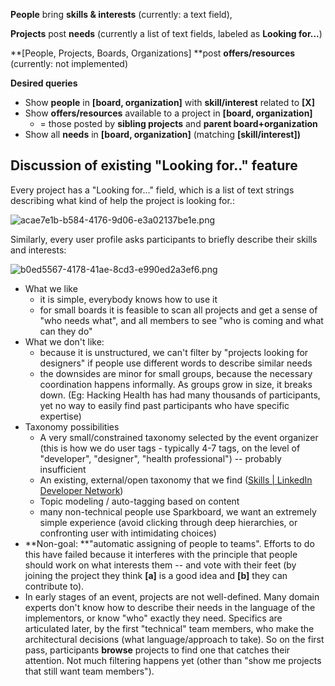 **People** bring **skills & interests** (currently: a text field),

**Projects** post **needs** (currently a list of text fields, labeled as **Looking for...**) 

**\[People, Projects, Boards, Organizations\] **post **offers/resources** (currently: not implemented)

**Desired queries**

* Show **people** in **\[board, organization\]** with **skill/interest** related to **\[X\]**
* Show **offers/resources** available to a project in **\[board, organization\]**
  * = those posted by **sibling projects** and **parent board+organization**
* Show all **needs** in **\[board, organization\]** (matching **\[skill/interest\])**

## Discussion of existing "Looking for.." feature

Every project has a "Looking for..." field, which is a list of text strings describing what kind of help the project is looking for.:

![acae7e1b-b584-4176-9d06-e3a02137be1e.png](https://files.nuclino.com/files/c1d684ad-0dd2-4594-955b-51c0ee99df8d/acae7e1b-b584-4176-9d06-e3a02137be1e.png)

Similarly, every user profile asks participants to briefly describe their skills and interests:

![b0ed5567-4178-41ae-8cd3-e990ed2a3ef6.png](https://files.nuclino.com/files/82e48fa6-e1ac-4e28-86ab-1a8124ba7edc/b0ed5567-4178-41ae-8cd3-e990ed2a3ef6.png)

* What we like
  * it is simple, everybody knows how to use it
  * for small boards it is feasible to scan all projects and get a sense of "who needs what", and all members to see "who is coming and what can they do"
* What we don't like:
  * because it is unstructured, we can't filter by "projects looking for designers" if people use different words to describe similar needs
  * the downsides are minor for small groups, because the necessary coordination happens informally. As groups grow in size, it breaks down. (Eg: Hacking Health has had many thousands of participants, yet no way to easily find past participants who have specific expertise)
* Taxonomy possibilities
  * A very small/constrained taxonomy selected by the event organizer (this is how we do user tags - typically 4-7 tags, on the level of "developer", "designer", "health professional") -- probably insufficient
  * An existing, external/open taxonomy that we find ([Skills | LinkedIn Developer Network](https://developer.linkedin.com/docs/ref/v2/standardized-data/skills))
  * Topic modeling / auto-tagging based on content
  * many non-technical people use Sparkboard, we want an extremely simple experience (avoid clicking through deep hierarchies, or confronting user with intimidating choices)
* **Non-goal: **"automatic assigning of people to teams". Efforts to do this have failed because it interferes with the principle that people should work on what interests them -- and vote with their feet (by joining the project they think **\[a\]** is a good idea and **\[b\]** they can contribute to). 
* In early stages of an event, projects are not well-defined. Many domain experts don't know how to describe their needs in the language of the implementors, or know "who" exactly they need. Specifics are articulated later, by the first "technical" team members, who make the architectural decisions (what language/approach to take). So on the first pass, participants **browse** projects to find one that catches their attention. Not much filtering happens yet (other than "show me projects that still want team members").